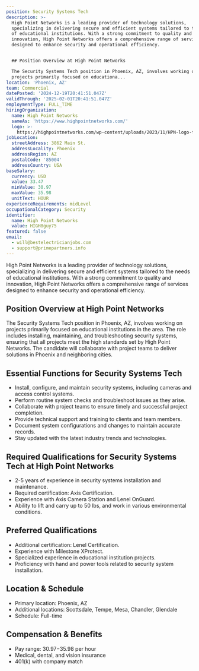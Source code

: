 ```yaml
---
position: Security Systems Tech
description: >-
  High Point Networks is a leading provider of technology solutions,
  specializing in delivering secure and efficient systems tailored to the needs
  of educational institutions. With a strong commitment to quality and
  innovation, High Point Networks offers a comprehensive range of services
  designed to enhance security and operational efficiency.


  ## Position Overview at High Point Networks

  The Security Systems Tech position in Phoenix, AZ, involves working on
  projects primarily focused on educationa...
location: 'Phoenix, AZ'
team: Commercial
datePosted: '2024-12-19T20:41:51.047Z'
validThrough: '2025-02-01T20:41:51.047Z'
employmentType: FULL_TIME
hiringOrganization:
  name: High Point Networks
  sameAs: 'https://www.highpointnetworks.com/'
  logo: >-
    https://highpointnetworks.com/wp-content/uploads/2023/11/HPN-logo-fullColor-rgb.svg
jobLocation:
  streetAddress: 3862 Main St.
  addressLocality: Phoenix
  addressRegion: AZ
  postalCode: '85004'
  addressCountry: USA
baseSalary:
  currency: USD
  value: 33.47
  minValue: 30.97
  maxValue: 35.98
  unitText: HOUR
experienceRequirements: midLevel
occupationalCategory: Security
identifier:
  name: High Point Networks
  value: HIGH8guy75
featured: false
email:
  - will@bestelectricianjobs.com
  - support@primepartners.info
---
```




High Point Networks is a leading provider of technology solutions, specializing in delivering secure and efficient systems tailored to the needs of educational institutions. With a strong commitment to quality and innovation, High Point Networks offers a comprehensive range of services designed to enhance security and operational efficiency.

## Position Overview at High Point Networks
The Security Systems Tech position in Phoenix, AZ, involves working on projects primarily focused on educational institutions in the area. The role includes installing, maintaining, and troubleshooting security systems, ensuring that all projects meet the high standards set by High Point Networks. The candidate will collaborate with project teams to deliver solutions in Phoenix and neighboring cities.

## Essential Functions for Security Systems Tech
- Install, configure, and maintain security systems, including cameras and access control systems.
- Perform routine system checks and troubleshoot issues as they arise.
- Collaborate with project teams to ensure timely and successful project completion.
- Provide technical support and training to clients and team members.
- Document system configurations and changes to maintain accurate records.
- Stay updated with the latest industry trends and technologies.

## Required Qualifications for Security Systems Tech at High Point Networks
- 2-5 years of experience in security systems installation and maintenance.
- Required certification: Axis Certification.
- Experience with Axis Camera Station and Lenel OnGuard.
- Ability to lift and carry up to 50 lbs, and work in various environmental conditions.

## Preferred Qualifications
- Additional certification: Lenel Certification.
- Experience with Milestone XProtect.
- Specialized experience in educational institution projects.
- Proficiency with hand and power tools related to security system installation.

## Location & Schedule
- Primary location: Phoenix, AZ
- Additional locations: Scottsdale, Tempe, Mesa, Chandler, Glendale
- Schedule: Full-time

## Compensation & Benefits
- Pay range: $30.97-$35.98 per hour
- Medical, dental, and vision insurance
- 401(k) with company match
